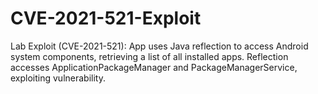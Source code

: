 # CVE-2021-521-Exploit
Lab Exploit (CVE-2021-521): App uses Java reflection to access Android system components, retrieving a list of all installed apps. Reflection accesses ApplicationPackageManager and PackageManagerService, exploiting vulnerability.
